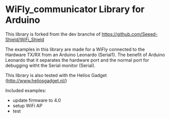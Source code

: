 # WiFly_communicator Library for Arduino

This library is forked from the dev branche of https://github.com/Seeed-Shield/WiFi_Shield

The examples in this library are made for a WiFly connected to the Hardware TX/RX from an Arduino Leonardo (Serial1). 
The benefit of Arduino Leonardo that it separates the hardware port and the normal port for debugging witht the Serial monitor (Serial). 

This library is also tested with the Helios Gadget (http://www.heliosgadget.nl/)

Included examples:
+ update firmware to 4.0
+ setup WiFi AP
+ test
